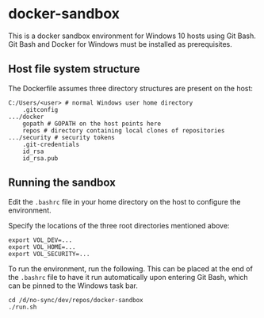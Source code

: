 # docker-sandbox

This is a docker sandbox environment for Windows 10 hosts using Git Bash.  Git Bash and Docker for Windows must be installed as prerequisites.

## Host file system structure

The Dockerfile assumes three directory structures are present on the host:

```
C:/Users/<user> # normal Windows user home directory
    .gitconfig
.../docker
    gopath # GOPATH on the host points here
    repos # directory containing local clones of repositories
.../security # security tokens
    .git-credentials
    id_rsa
    id_rsa.pub
```

## Running the sandbox

Edit the `.bashrc` file in your home directory on the host to configure the environment.

Specify the locations of the three root directories mentioned above:

```
export VOL_DEV=...
export VOL_HOME=...
export VOL_SECURITY=...
```

To run the environment, run the following.  This can be placed at the end of the `.bashrc` file to have it run automatically upon entering Git Bash, which can be pinned to the Windows task bar.

```
cd /d/no-sync/dev/repos/docker-sandbox
./run.sh
```
